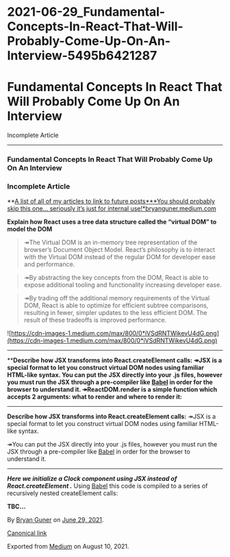 # 2021-06-29_Fundamental-Concepts-In-React-That-Will-Probably-Come-Up-On-An-Interview-5495b6421287

# Fundamental Concepts In React That Will Probably Come Up On An Interview

Incomplete Article

---

### Fundamental Concepts In React That Will Probably Come Up On An Interview

### Incomplete Article

**[A list of all of my articles to link to future posts***You should probably skip this one… seriously it’s just for internal use!*bryanguner.medium.com](https://bryanguner.medium.com/a-list-of-all-of-my-articles-to-link-to-future-posts-1f6f88ebdf5b)

**Explain how React uses a tree data structure called the “virtual DOM” to model the DOM**

> ↠The Virtual DOM is an in-memory tree representation of the browser’s Document Object Model. React’s philosophy is to interact with the Virtual DOM instead of the regular DOM for developer ease and performance.
> 

> ↠By abstracting the key concepts from the DOM, React is able to expose additional tooling and functionality increasing developer ease.
> 

> ↠By trading off the additional memory requirements of the Virtual DOM, React is able to optimize for efficient subtree comparisons, resulting in fewer, simpler updates to the less efficient DOM. The result of these tradeoffs is improved performance.
> 

![https://cdn-images-1.medium.com/max/800/0*iVSdRNTWikevU4dG.png](https://cdn-images-1.medium.com/max/800/0*iVSdRNTWikevU4dG.png)

---

****Describe how JSX transforms into React.createElement calls:
↠JSX is a special format to let you construct virtual DOM nodes using familiar HTML-like syntax. You can put the JSX directly into your .js files, however you must run the JSX through a pre-compiler like [Babel](https://babeljs.io/) in order for the browser to understand it.
↠ReactDOM.render is a simple function which accepts 2 arguments: what to render and where to render it:**

---

**Describe how JSX transforms into React.createElement calls:**
↠JSX is a special format to let you construct virtual DOM nodes using familiar HTML-like syntax.

↠You can put the JSX directly into your .js files, however you must run the JSX through a pre-compiler like [Babel](https://babeljs.io/) in order for the browser to understand it.

---

***Here we initialize a Clock component using JSX instead of React.createElement .***
Using [Babel](https://babeljs.io/) this code is compiled to a series of recursively nested createElement calls:

**TBC…**

By [Bryan Guner](https://medium.com/@bryanguner) on [June 29, 2021](https://medium.com/p/5495b6421287).

[Canonical link](https://medium.com/@bryanguner/fundamental-concepts-in-react-that-will-probably-come-up-on-an-interview-5495b6421287)

Exported from [Medium](https://medium.com/) on August 10, 2021.